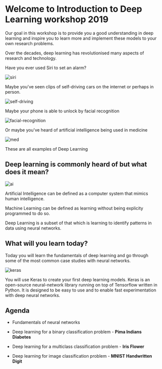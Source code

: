 # Welcome to Introduction to Deep Learning workshop 2019

Our goal in this workshop is to provide you a good understanding in deep learning and inspire you to learn more and implement these models to your own research problems.

Over the decades, deep learning has revolutionised many aspects of research and technology.

Have you ever used Siri to set an alarm?

![siri](https://static1.squarespace.com/static/54f96b07e4b04529199fd6a5/t/5b5b393a1ae6cf14d8e0dc67/1532705098916/Siri+setting+alarm+demo.gif)

Maybe you've seen clips of self-driving cars on the internet or perhaps in person.

![self-driving](https://media1.tenor.com/images/8456fab940258acf57869491f5cc18d3/tenor.gif?itemid=10697697)

Maybe your phone is able to unlock by facial recognition

![facial-recognition](https://cdn.vox-cdn.com/thumbor/Izxk07irjgvKcoeA1z1tvc4geVY=/400x0/filters:no_upscale()/cdn.vox-cdn.com/uploads/chorus_asset/file/9865669/FoolishAlarmingAttwatersprairiechicken_max_14mb.gif)

Or maybe you've heard of artificial intelligence being used in medicine

![med](https://storage.googleapis.com/gweb-uniblog-publish-prod/original_images/lung_cancer_scan.gif)

These are all examples of Deep Learning

## Deep learning is commonly heard of but what does it mean?

![ai](https://1.bp.blogspot.com/-ldVI2916ElA/W_aQyOoUFMI/AAAAAAAAFmw/0AMKqgpUlA0e2qOdomvaLy8IHW2_xMmKACLcBGAs/s1600/AI%2B-%2BML%2B-%2BDL.PNG)

Artificial Intelligence can be defined as a computer system that mimics human intelligence.

Machine Learning can be defined as learning without being explicity programmed to do so.

Deep Learning is a subset of that which is learning to identify patterns in data using neural networks.

## What will you learn today?

Today you will learn the fundamentals of deep learning and go through some of the most common case studies with neural networks.

![keras](https://keras.io/img/keras-logo-small.jpg)

You will use Keras to create your first deep learning models. Keras is an open-source neural-network library running on top of Tensorflow written in Python. It is designed to be easy to use and to enable fast experimentation with deep neural networks.

## Agenda 

* Fundamentals of neural networks

* Deep learning for a binary classification problem - **Pima Indians Diabetes**

* Deep learning for a multiclass classification problem - **Iris Flower**

* Deep learning for image classification problem - **MNIST Handwritten Digit**
